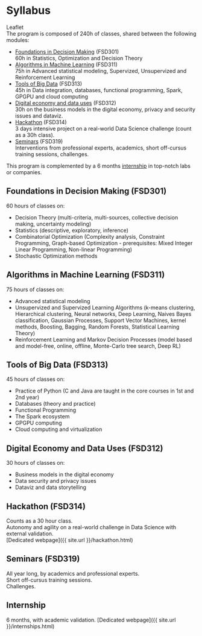 # Syllabus

<leaflet><a class="buttons">Leaflet</a></leaflet>
<br>
The program is composed of 240h of classes, shared between the following modules:
- [Foundations in Decision Making](#fsd301) (FSD301)<br>
60h in Statistics, Optimization and Decision Theory
- [Algorithms in Machine Learning](#fsd311) (FSD311)<br>
75h in Advanced statistical modeling, Supervized, Unsupervized and Reinforcement Learning
- [Tools of Big Data](#fsd313) (FSD313)<br>
45h in Data integration, databases, functional programming, Spark, GPGPU and cloud computing
- [Digital economy and data uses](#fsd312) (FSD312)<br>
30h on the business models in the digital economy, privacy and security issues and dataviz.
- [Hackathon](#fsd314) (FSD314)<br>
3 days intensive project on a real-world Data Science challenge (count as a 30h class).
- [Seminars](#fsd319) (FSD319)<br>
Interventions from professional experts, academics, short off-cursus training sessions, challenges.

This program is complemented by a 6 months [internship](#internship) in top-notch labs or companies.

## <a id="fsd301"></a>Foundations in Decision Making (FSD301)
60 hours of classes on:
- Decision Theory (multi-criteria, multi-sources, collective decision making, uncertainty modeling)
- Statistics (descriptive, exploratory, inference)
- Combinatorial Optimization (Complexity analysis, Constraint Programming, Graph-based Optimization - prerequisites: Mixed Integer Linear Programming, Non-linear Programming)
- Stochastic Optimization methods

## <a id="fsd311"></a>Algorithms in Machine Learning (FSD311)
75 hours of classes on:
- Advanced statistical modeling
- Unsupervized and Supervized Learning Algorithms (k-means clustering, Hierarchical clustering, Neural networks, Deep Learning, Naives Bayes classification, Gaussian Processes, Support Vector Machines, kernel methods, Boosting, Bagging, Random Forests, Statistical Learning Theory)
- Reinforcement Learning and Markov Decision Processes (model based and model-free, online, offline, Monte-Carlo tree search, Deep RL)

## <a id="fsd313"></a>Tools of Big Data (FSD313)
45 hours of classes on:
- Practice of Python (C and Java are taught in the core courses in 1st and 2nd year)
- Databases (theory and practice)
- Functional Programming
- The Spark ecosystem
- GPGPU computing
- Cloud computing and virtualization

## <a id="fsd312"></a>Digital Economy and Data Uses (FSD312)
30 hours of classes on:
- Business models in the digital economy
- Data security and privacy issues
- Dataviz and data storytelling

## <a id="fsd314"></a>Hackathon (FSD314)
Counts as a 30 hour class.<br>
Autonomy and agility on a real-world challenge in Data Science with external validation.<br>
[Dedicated webpage]({{ site.url }}/hackathon.html)

## <a id="fsd319"></a>Seminars (FSD319)
All year long, by academics and professional experts.<br>
Short off-cursus training sessions.<br>
Challenges.

## <a id="internship"></a>Internship
6 months, with academic validation.
[Dedicated webpage]({{ site.url }}/internships.html)
